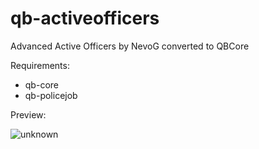 # qb-activeofficers
Advanced Active Officers by NevoG converted to QBCore

Requirements:
- qb-core
- qb-policejob


Preview:

![unknown](https://user-images.githubusercontent.com/60448180/131723399-0a85b621-c4bb-4b17-8f62-d4ba5b44ef25.png)
